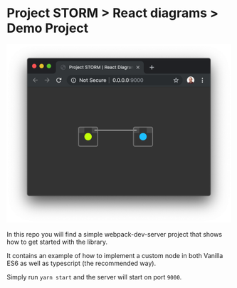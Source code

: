 # Project STORM > React diagrams > Demo Project

![](./screenshot.png)

In this repo you will find a simple webpack-dev-server project
that shows how to get started with the library.

It contains an example of how to implement a custom node in both Vanilla ES6 as well
as typescript (the recommended way).

Simply run `yarn start` and the server will start on port `9000`.

